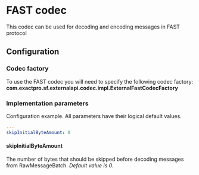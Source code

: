 # FAST codec

This codec can be used for decoding and encoding messages in FAST protocol

## Configuration

### Codec factory

To use the FAST codec you will need to specify the following codec factory:
**com.exactpro.sf.externalapi.codec.impl.ExternalFastCodecFactory**

### Implementation parameters
Configuration example. All parameters have their logical default values.
```yaml
---
skipInitialByteAmount: 0
```

#### skipInitialByteAmount
The number of bytes that should be skipped before decoding messages from RawMessageBatch. _Default value is 0._